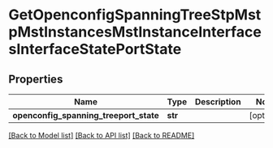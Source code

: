 # GetOpenconfigSpanningTreeStpMstpMstInstancesMstInstanceInterfacesInterfaceStatePortState

## Properties
Name | Type | Description | Notes
------------ | ------------- | ------------- | -------------
**openconfig_spanning_treeport_state** | **str** |  | [optional] 

[[Back to Model list]](../README.md#documentation-for-models) [[Back to API list]](../README.md#documentation-for-api-endpoints) [[Back to README]](../README.md)


